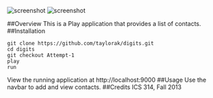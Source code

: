 ![screenshot](https://raw.github.com/taylorak/digits/Attempt-1/public/images/home.png)
![screenshot](https://raw.github.com/taylorak/digits/Attempt-1/public/images/newcontact.png)

##Overview
This is a Play application that provides a list of contacts.
##Installation
```
git clone https://github.com/taylorak/digits.git  
cd digits  
git checkout Attempt-1  
play  
run
```  

View the running application at http://localhost:9000
##Usage
Use the navbar to add and view contacts.
##Credits
ICS 314, Fall 2013  
